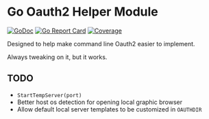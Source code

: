 # Go Oauth2 Helper Module

[![GoDoc](https://godoc.org/gitlab.com/rwxrob/auth-go?status.svg)](https://godoc.org/gitlab.com/rwxrob/auth-go)
[![Go Report Card](https://goreportcard.com/badge/gitlab.com/rwxrob/auth-go)](https://goreportcard.com/report/gitlab.com/rwxrob/auth-go)
[![Coverage](https://gocover.io/_badge/gitlab.com/rwxrob/auth-go)](https://gocover.io/gitlab.com/rwxrob/auth-go)

Designed to help make command line Oauth2 easier to implement.

Always tweaking on it, but it works.

## TODO

* `StartTempServer(port)`
* Better host os detection for opening local graphic browser
* Allow default local server templates to be customized in `OAUTHDIR`
